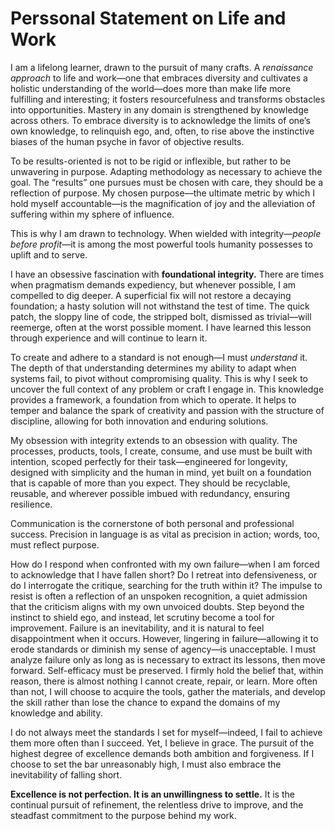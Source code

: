 # Perssonal Statement on Life and Work
I am a lifelong learner, drawn to the pursuit of many crafts. A *renaissance approach* to life and work—one that embraces diversity and cultivates a holistic understanding of the world—does more than make life more fulfilling and interesting; it fosters resourcefulness and transforms obstacles into opportunities. Mastery in any domain is strengthened by knowledge across others. To embrace diversity is to acknowledge the limits of one’s own knowledge, to relinquish ego, and, often, to rise above the instinctive biases of the human psyche in favor of objective results.

To be results-oriented is not to be rigid or inflexible, but rather to be unwavering in purpose. Adapting methodology as necessary to achieve the goal. The “results” one pursues must be chosen with care, they should be a reflection of purpose. My chosen purpose—the ultimate metric by which I hold myself accountable—is the magnification of joy and the alleviation of suffering within my sphere of influence.

This is why I am drawn to technology. When wielded with integrity—*people before profit*—it is among the most powerful tools humanity possesses to uplift and to serve.

I have an obsessive fascination with **foundational integrity.** There are times when pragmatism demands expediency, but whenever possible, I am compelled to dig deeper. A superficial fix will not restore a decaying foundation; a hasty solution will not withstand the test of time. The quick patch, the sloppy line of code, the stripped bolt, dismissed as trivial—will reemerge, often at the worst possible moment. I have learned this lesson through experience and will continue to learn it.

To create and adhere to a standard is not enough—I must *understand* it. The depth of that understanding determines my ability to adapt when systems fail, to pivot without compromising quality. This is why I seek to uncover the full context of any problem or craft I engage in. This knowledge provides a framework, a foundation from which to operate. It helps to temper and balance the spark of creativity and passion with the structure of discipline, allowing for both innovation and enduring solutions.

My obsession with integrity extends to an obsession with quality. The processes, products, tools, I create, consume, and use must be built with intention, scoped perfectly for their task—engineered for longevity, designed with simplicity and the human in mind, yet built on a foundation that is capable of more than you expect. They should be recyclable, reusable, and wherever possible imbued with redundancy, ensuring resilience.

Communication is the cornerstone of both personal and professional success. Precision in language is as vital as precision in action; words, too, must reflect purpose.

How do I respond when confronted with my own failure—when I am forced to acknowledge that I have fallen short? Do I retreat into defensiveness, or do I interrogate the critique, searching for the truth within it? The impulse to resist is often a reflection of an unspoken recognition, a quiet admission that the criticism aligns with my own unvoiced doubts. Step beyond the instinct to shield ego, and instead, let scrutiny become a tool for improvement. Failure is an inevitability, and it is natural to feel disappointment when it occurs. However, lingering in failure—allowing it to erode standards or diminish my sense of agency—is unacceptable. I must analyze failure only as long as is necessary to extract its lessons, then move forward. Self-efficacy must be preserved. I firmly hold the belief that, within reason, there is almost nothing I cannot create, repair, or learn. More often than not, I will choose to acquire the tools, gather the materials, and develop the skill rather than lose the chance to expand the domains of my knowledge and ability.

I do not always meet the standards I set for myself—indeed, I fail to achieve them more often than I succeed. Yet, I believe in grace. The pursuit of the highest degree of excellence demands both ambition and forgiveness. If I choose to set the bar unreasonably high, I must also embrace the inevitability of falling short.

**Excellence is not perfection. It is an unwillingness to settle.** It is the continual pursuit of refinement, the relentless drive to improve, and the steadfast commitment to the purpose behind my work.